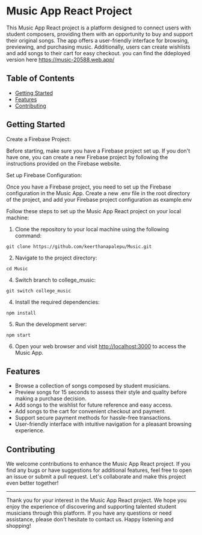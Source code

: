 # Music App React Project

This Music App React project is a platform designed to connect users with student composers, providing them with an opportunity to buy and support their original songs. The app offers a user-friendly interface for browsing, previewing, and purchasing music. Additionally, users can create wishlists and add songs to their cart for easy checkout. you can find the ddeployed version here https://music-20588.web.app/

## Table of Contents

- [Getting Started](#getting-started)
- [Features](#features)
- [Contributing](#contributing)



## Getting Started

Create a Firebase Project:

Before starting, make sure you have a Firebase project set up. If you don't have one, you can create a new Firebase project by following the instructions provided on the Firebase website.

Set up Firebase Configuration:

Once you have a Firebase project, you need to set up the Firebase configuration in the Music App. Create a new .env file in the root directory of the project, and add your Firebase project configuration as example.env


Follow these steps to set up the Music App React project on your local machine:

1. Clone the repository to your local machine using the following command:

```
git clone https://github.com/keerthanapalepu/Music.git
```

2. Navigate to the project directory:

```
cd Music
```

4. Switch branch to college_music:

```
git switch college_music
```

4. Install the required dependencies:

```
npm install
```

5. Run the development server:

```
npm start
```

6. Open your web browser and visit [http://localhost:3000](http://localhost:3000) to access the Music App.

## Features

- Browse a collection of songs composed by student musicians.
- Preview songs for 15 seconds to assess their style and quality before making a purchase decision.
- Add songs to the wishlist for future reference and easy access.
- Add songs to the cart for convenient checkout and payment.
- Support secure payment methods for hassle-free transactions.
- User-friendly interface with intuitive navigation for a pleasant browsing experience.


## Contributing

We welcome contributions to enhance the Music App React project. If you find any bugs or have suggestions for additional features, feel free to open an issue or submit a pull request. Let's collaborate and make this project even better together!

---

Thank you for your interest in the Music App React project. We hope you enjoy the experience of discovering and supporting talented student musicians through this platform. If you have any questions or need assistance, please don't hesitate to contact us. Happy listening and shopping!
